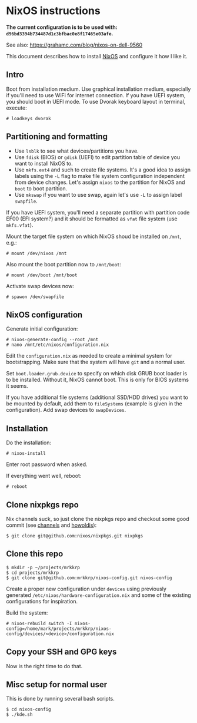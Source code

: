 # NixOS instructions

**The current configuration is to be used with: `d96bd3394b734487d1c3bfbac0e8f17465e03afe`.**

See also: https://grahamc.com/blog/nixos-on-dell-9560

This document describes how to install [NixOS](https://nixos.org) and
configure it how I like it.

## Intro

Boot from installation medium. Use graphical installation medium, especially
if you'll need to use WiFi for internet connection. If you have UEFI system,
you should boot in UEFI mode. To use Dvorak keyboard layout in terminal,
execute:

```console
# loadkeys dvorak
```

## Partitioning and formatting

* Use `lsblk` to see what devices/partitions you have.
* Use `fdisk` (BIOS) or `gdisk` (UEFI) to edit partition table of device you
  want to install NixOS to.
* Use `mkfs.ext4` and such to create file systems. It's a good idea to
  assign labels using the `-L` flag to make file system configuration
  independent from device changes. Let's assign `nixos` to the partition for
  NixOS and `boot` to boot partition.
* Use `mkswap` if you want to use swap, again let's use `-L` to assign label
  `swapfile`.

If you have UEFI system, you'll need a separate partition with partition
code EF00 (EFI system?) and it should be formatted as `vfat` file system
(use `mkfs.vfat`).

Mount the target file system on which NixOS shoud be installed on `/mnt`,
e.g.:

```console
# mount /dev/nixos /mnt
```

Also mount the boot partition now to `/mnt/boot`:

```console
# mount /dev/boot /mnt/boot
```

Activate swap devices now:

```console
# spawon /dev/swapfile
```

## NixOS configuration

Generate initial configuration:

```console
# nixos-generate-config --root /mnt
# nano /mnt/etc/nixos/configuration.nix
```

Edit the `configuration.nix` as needed to create a minimal system for
bootstrapping. Make sure that the system will have `git` and a normal user.

Set `boot.loader.grub.device` to specify on which disk GRUB boot loader is
to be installed. Without it, NixOS cannot boot. This is only for BIOS
systems it seems.

If you have additional file systems (additional SSD/HDD drives) you want to
be mounted by default, add them to `fileSystems` (example is given in the
configuration). Add swap devices to `swapDevices`.

## Installation

Do the installation:

```console
# nixos-install
```

Enter root password when asked.

If everything went well, reboot:

```console
# reboot
```

## Clone nixpkgs repo

Nix channels suck, so just clone the nixpkgs repo and checkout some good
commit (see [channels][channels] and [howoldis][howoldis]):

```console
$ git clone git@github.com:nixos/nixpkgs.git nixpkgs
```

## Clone this repo

```console
$ mkdir -p ~/projects/mrkkrp
$ cd projects/mrkkrp
$ git clone git@github.com:mrkkrp/nixos-config.git nixos-config
```

Create a proper new configuration under `devices` using previously generated
`/etc/nixos/hardware-configuration.nix` and some of the existing
configurations for inspiration.

Build the system:

```consoule
# nixos-rebuild switch -I nixos-config=/home/mark/projects/mrkkrp/nixos-config/devices/<device>/configuration.nix
```

## Copy your SSH and GPG keys

Now is the right time to do that.

## Misc setup for normal user

This is done by running several bash scripts.

```console
$ cd nixos-config
$ ./kde.sh
```

[channels]: https://channels.nix.gsc.io
[howoldis]: https://howoldis.herokuapp.com/
